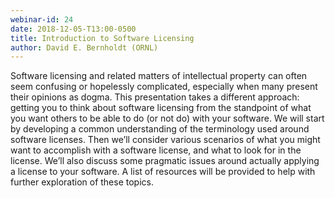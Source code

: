 ```yaml
---
webinar-id: 24
date: 2018-12-05-T13:00-0500
title: Introduction to Software Licensing
author: David E. Bernholdt (ORNL)
---
```

Software licensing and related matters of intellectual property can
often seem confusing or hopelessly complicated, especially when many
present their opinions as dogma. This presentation takes a different
approach: getting you to think about software licensing from the
standpoint of what you want others to be able to do (or not do) with
your software. We will start by developing a common understanding of
the terminology used around software licenses. Then we’ll consider
various scenarios of what you might want to accomplish with a software
license, and what to look for in the license. We’ll also discuss some
pragmatic issues around actually applying a license to your
software. A list of resources will be provided to help with further
exploration of these topics.
